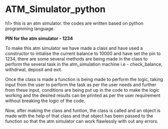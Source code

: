 <h1>ATM_Simulator_python</h1>h1>
this is an atm simulator. the codes are written based on python programming language.

<b>PIN for the atm simulator - 1234</b>

To make this atm simulator we have made a class and have used a constructor to intialise the current balance to 10000 and have set the pin to 1234, there are some several methods are being made in the class to perform the several task in the atm_simulation machine i.e - check_balance, withdrwal, deposit and exit.

Once the class is made a function is being made to perform the logic, taking input from the user to perform the task as per the user needs and further from these input, conditions are being put up in the code to make the logic working and the desired results can be printed as per the user requirement without breaking the logic of the code.

Now, after making the class and funtion, the class is called and an object is made with the help of that class and that object has been passed to the function so that the atm simulator can work flawlessly with out any errors.

